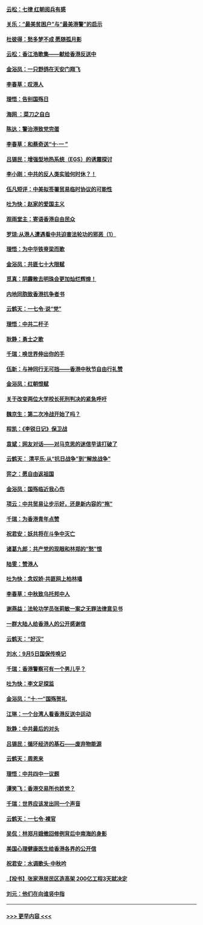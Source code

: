 #### [云松：七律 红朝阅兵有感](../pages/nsc993/n11542394.md?t=09241322) 
#### [关乐：“最美贫困户”与“最美港警”的启示](../pages/nsc993/n11542252.md?t=09241322) 
#### [杜彼得：愁多梦不成 愿随孤月影](../pages/nsc993/n11540296.md?t=09241322) 
#### [云松：香江浩歌集——献给香港反送中](../pages/nsc993/n11540149.md?t=09241322) 
#### [金浴凤：一只野鸽在天安门翔飞](../pages/nsc993/n11540280.md?t=09241322) 
#### [李春草：叹港人](../pages/nsc993/n11540119.md?t=09241322) 
#### [理悟：告别国殇日](../pages/nsc993/n11539610.md?t=09241322) 
#### [海网 ：菜刀之自白](../pages/nsc993/n11539597.md?t=09241322) 
#### [陈达：警治港致党完蛋](../pages/nsc993/n11538127.md?t=09241322) 
#### [李春草：和蔡奇送“十·一 ”](../pages/nsc993/n11537810.md?t=09241322) 
#### [吕锡民：增强型地热系统（EGS）的诱震探讨](../pages/nsc993/n11537765.md?t=09241322) 
#### [李小刚：中共的反人类实验何时休？！](../pages/nsc993/n11537669.md?t=09241322) 
#### [伍凡短评：中美拟签署贸易临时协议的可能性](../pages/nsc993/n11536773.md?t=09241322) 
#### [吐为快：赵家的爱国主义](../pages/nsc993/n11536750.md?t=09241322) 
#### [观雨堂主：寄语香港自由民众](../pages/nsc993/n11536735.md?t=09241322) 
#### [罗琼:从港人遭遇看中共迫害法轮功的邪恶（1）](../pages/nsc993/n11507862.md?t=09241322) 
#### [理悟：为中华铁脊梁而歌](../pages/nsc993/n11534458.md?t=09241322) 
#### [金浴凤：共匪七十大限赋](../pages/nsc993/n11534434.md?t=09241322) 
#### [觅真：阴霾散去明珠会更加灿烂辉煌！](../pages/nsc993/n11531858.md?t=09241322) 
#### [内地同胞致香港抗争者书](../pages/nsc993/n11531645.md?t=09241322) 
#### [云鹤天：一七令‧说“党”](../pages/nsc993/n11529099.md?t=09241322) 
#### [理悟：中共二杆子](../pages/nsc993/n11529046.md?t=09241322) 
#### [耿静：勇士之歌](../pages/nsc993/n11527562.md?t=09241322) 
#### [千瑞：唤世界伸出你的手](../pages/nsc993/n11526942.md?t=09241322) 
#### [伍新：与神同行无可挡——香港中秋节自由行礼赞](../pages/nsc993/n11526801.md?t=09241322) 
#### [金浴凤：红朝恨赋](../pages/nsc993/n11524312.md?t=09241322) 
#### [关于改变两位大学校长死刑判决的紧急呼吁](../pages/nsc993/n11524103.md?t=09241322) 
#### [魏京生：第二次冷战开始了吗？](../pages/nsc993/n11524023.md?t=09241322) 
#### [程凯：《李锐日记》保卫战](../pages/nsc993/n11522922.md?t=09241322) 
#### [袁斌：网友对话——对马克思的迷信早该打破了](../pages/nsc993/n11522561.md?t=09241322) 
#### [云鹤天： 清平乐‧从“抗日战争”到“解放战争”](../pages/nsc993/n11522917.md?t=09241322) 
#### [弈之：愿自由返祖国](../pages/nsc993/n11522810.md?t=09241322) 
#### [金浴凤：国殇临近我心伤](../pages/nsc993/n11522406.md?t=09241322) 
#### [项云：中共贸易让步示好，还是新内容的“拖”](../pages/nsc993/n11522395.md?t=09241322) 
#### [千瑞：为香港青年点赞](../pages/nsc993/n11521768.md?t=09241322) 
#### [祝君安：妖共将在斗争中灭亡](../pages/nsc993/n11520950.md?t=09241322) 
#### [诸葛九郎：共产党的现眼和林郑的“愁”恨](../pages/nsc993/n11520625.md?t=09241322) 
#### [陆雯：赞港人](../pages/nsc993/n11520609.md?t=09241322) 
#### [吐为快：念奴娇‧共匪网上柏林墙](../pages/nsc993/n11519122.md?t=09241322) 
#### [李春草：中秋致乌托邦中人](../pages/nsc993/n11518776.md?t=09241322) 
#### [谢燕益：法轮功学员张莉敏一案之无罪法律意见书](../pages/nsc993/n11517600.md?t=09241322) 
#### [一群大陆人给香港人的公开感谢信](../pages/nsc993/n11514797.md?t=09241322) 
#### [云鹤天：“好汉”](../pages/nsc993/n11513536.md?t=09241322) 
#### [刘水：9月5日国保传唤记](../pages/nsc993/n11513460.md?t=09241322) 
#### [千瑞：香港警察可有一个男儿乎？](../pages/nsc993/n11513109.md?t=09241322) 
#### [吐为快：李文足探监](../pages/nsc993/n11509622.md?t=09241322) 
#### [金浴凤：“十‧一”国殇贺礼](../pages/nsc993/n11509593.md?t=09241322) 
#### [江琳：一个台湾人看香港反送中运动](../pages/nsc993/n11509211.md?t=09241322) 
#### [耿静：中共最后的对头](../pages/nsc993/n11508308.md?t=09241322) 
#### [吕锡民：循环经济的基石——废弃物能源](../pages/nsc993/n11508212.md?t=09241322) 
#### [云鹤天：周恩来](../pages/nsc993/n11508055.md?t=09241322) 
#### [理悟：中共四中一议题](../pages/nsc993/n11507782.md?t=09241322) 
#### [谭笑飞：香港交易所也姓党？](../pages/nsc993/n11507753.md?t=09241322) 
#### [千瑞：世界应该发出同一个声音](../pages/nsc993/n11507290.md?t=09241322) 
#### [云鹤天：一七令‧裸官](../pages/nsc993/n11507177.md?t=09241322) 
#### [吴侃：林郑月娥撤回修例背后中南海的身影](../pages/nsc993/n11506876.md?t=09241322) 
#### [美国心理健康医生给香港各界的公开信](../pages/nsc993/n11506809.md?t=09241322) 
#### [祝君安：水调歌头‧中秋吟](../pages/nsc993/n11506758.md?t=09241322) 
#### [【投书】张家港居民区造高架 200亿工程3天就决定](../pages/nsc993/n11506682.md?t=09241322) 
#### [刘元：他们在向谁竖中指](../pages/nsc993/n11505384.md?t=09241322) 

----
#### [ >>> 更早内容 <<< ](../indexes/nsc993-earlier.md)
